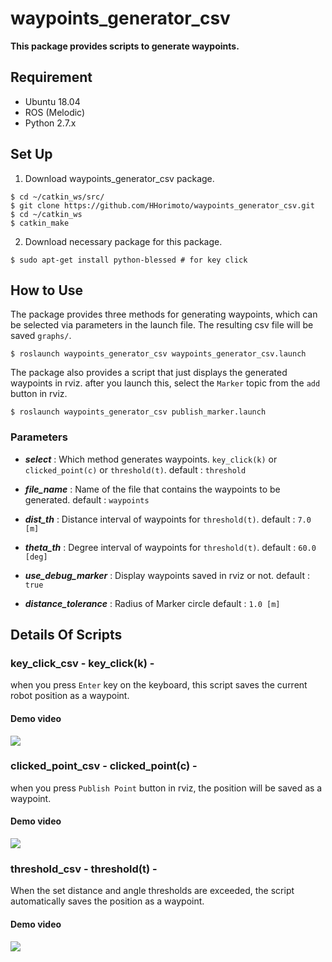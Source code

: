 # waypoints_generator_csv

**This package provides scripts to generate waypoints.**

## Requirement
+ Ubuntu 18.04
+ ROS (Melodic)
+ Python 2.7.x

## Set Up
1. Download waypoints_generator_csv package.

```shell
$ cd ~/catkin_ws/src/
$ git clone https://github.com/HHorimoto/waypoints_generator_csv.git
$ cd ~/catkin_ws
$ catkin_make
```

2. Download necessary package for this package.

```shell
$ sudo apt-get install python-blessed # for key click
```

## How to Use
The package provides three methods for generating waypoints, which can be selected via parameters in the launch file.
The resulting csv file will be saved `graphs/`.

```shell
$ roslaunch waypoints_generator_csv waypoints_generator_csv.launch
```

The package also provides a script that just displays the generated waypoints in rviz. after you launch this, select the `Marker` topic from the `add` button in rviz.

```shell
$ roslaunch waypoints_generator_csv publish_marker.launch
```

### Parameters

+ ***select*** : Which method generates waypoints. `key_click(k)` or `clicked_point(c)` or `threshold(t)`.
    default : `threshold`

+ ***file_name*** : Name of the file that contains the waypoints to be generated.
    default : `waypoints`

+ ***dist_th*** : Distance interval of waypoints for `threshold(t)`.
    default : `7.0 [m]`

+ ***theta_th*** : Degree interval of waypoints for `threshold(t)`.
    default : `60.0 [deg]`

+ ***use_debug_marker*** : Display waypoints saved in rviz or not.
    default : `true`

+ ***distance_tolerance*** : Radius of Marker circle
    default : `1.0 [m]`

## Details Of Scripts

### key_click_csv - key_click(k) -
when you press `Enter` key on the keyboard, this script saves the current robot position as a waypoint.
#### Demo video
[![](https://img.youtube.com/vi/m_G_pSDUmiM/0.jpg)](https://www.youtube.com/watch?v=m_G_pSDUmiM)

### clicked_point_csv - clicked_point(c) -
when you press `Publish Point` button in rviz, the position will be saved as a waypoint.
#### Demo video
[![](https://img.youtube.com/vi/qLuP5EoUV-Y/0.jpg)](https://www.youtube.com/watch?v=qLuP5EoUV-Y)

### threshold_csv - threshold(t) -
When the set distance and angle thresholds are exceeded, the script automatically saves the position as a waypoint.
#### Demo video
[![](https://img.youtube.com/vi/Ruk2BLimv_E/0.jpg)](https://www.youtube.com/watch?v=Ruk2BLimv_E)